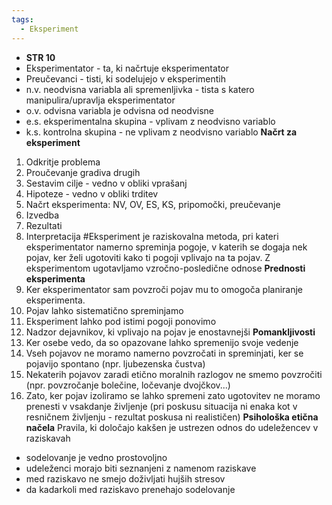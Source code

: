 ```yaml
---
tags:
  - Eksperiment
---
```


- **STR 10**
- Eksperimentator - ta, ki načrtuje eksperimentator
- Preučevanci - tisti, ki sodelujejo v eksperimentih
- n.v. neodvisna variabla ali spremenljivka - tista s katero manipulira/upravlja eksperimentator
- o.v.  odvisna variabla je odvisna od neodvisne
- e.s. eksperimentalna skupina - vplivam z neodvisno variablo
- k.s. kontrolna skupina - ne vplivam z neodvisno variablo
**Načrt za eksperiment**
1. Odkritje problema
2. Proučevanje gradiva drugih
3. Sestavim cilje - vedno v obliki vprašanj
4. Hipoteze - vedno v obliki trditev
5. Načrt eksperimenta: NV, OV, ES, KS, pripomočki, preučevanje
6. Izvedba
7. Rezultati
8. Interpretacija
#Eksperiment je raziskovalna metoda, pri kateri eksperimentator namerno spreminja pogoje, v katerih se dogaja nek pojav, ker želi ugotoviti kako ti pogoji vplivajo na ta pojav.
Z eksperimentom ugotavljamo vzročno-posledične odnose
**Prednosti eksperimenta**
1. Ker eksperimentator sam povzroči pojav mu to omogoča planiranje eksperimenta.
2. Pojav lahko sistematično spreminjamo
3. Eksperiment lahko pod istimi pogoji ponovimo
4. Nadzor dejavnikov, ki vplivajo na pojav je enostavnejši
**Pomankljivosti**
1. Ker osebe vedo, da so opazovane lahko spremenijo svoje vedenje
2. Vseh pojavov ne moramo namerno povzročati in spreminjati, ker se pojavijo spontano (npr. ljubezenska čustva)
3. Nekaterih pojavov zaradi etično moralnih razlogov ne smemo povzročiti (npr. povzročanje bolečine, ločevanje dvojčkov...)
4. Zato, ker pojav izoliramo se lahko spremeni zato ugotovitev ne moramo prenesti v vsakdanje življenje (pri poskusu situacija ni enaka kot v resničnem življenju - rezultat poskusa ni realističen)
**Psihološka etična načela** 
Pravila, ki določajo kakšen je ustrezen odnos do udeležencev v raziskavah
- sodelovanje je vedno prostovoljno
- udeleženci morajo biti seznanjeni z namenom raziskave
- med raziskavo ne smejo doživljati hujših stresov
- da kadarkoli med raziskavo prenehajo sodelovanje





















